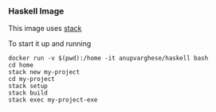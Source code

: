 ### Haskell Image

This image uses [stack](https://docs.haskellstack.org/en/stable/install_and_upgrade/)

To start it up and running

```
docker run -v $(pwd):/home -it anupvarghese/haskell bash
cd home
stack new my-project
cd my-project
stack setup
stack build
stack exec my-project-exe
```
